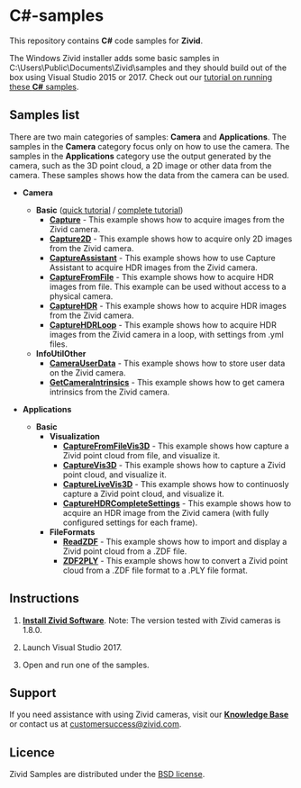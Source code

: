 # C#-samples

This repository contains **C#** code samples for **Zivid**.

The Windows Zivid installer adds some basic samples in C:\Users\Public\Documents\Zivid\samples and they should build out of the box using Visual Studio 2015 or 2017. Check out our [tutorial on running these **C#** samples](https://zivid.atlassian.net/wiki/spaces/ZividKB/pages/427340/C+Samples+with+Visual+Studio).

## Samples list

There are two main categories of samples: **Camera** and **Applications**. The samples in the **Camera** category focus only on how to use the camera. The samples in the **Applications** category use the output generated by the camera, such as the 3D point cloud, a 2D image or other data from the camera. These samples shows how the data from the camera can be used.

- **Camera**
  - **Basic** ([quick tutorial][QuickCaptureTutorial-url] / [complete tutorial][CompleteCaptureTutorial-url])
    - [**Capture**][Capture-url] - This example shows how to acquire images from the Zivid camera.
    - [**Capture2D**][Capture2D-url] - This example shows how to acquire only 2D images from the Zivid camera.
    - [**CaptureAssistant**][CaptureAssistant-url] - This example shows how to use Capture Assistant to acquire HDR images from the Zivid camera.
    - [**CaptureFromFile**][CaptureFromFile-url] - This example shows how to acquire HDR images from file. This example can be used without access to a physical camera.
    - [**CaptureHDR**][CaptureHDR-url] - This example shows how to acquire HDR images from the Zivid camera.
    - [**CaptureHDRLoop**][CaptureHDRLoop-url] - This example shows how to acquire HDR images from the Zivid camera in a loop, with settings from .yml files.
  - **InfoUtilOther**
    - [**CameraUserData**][CameraUserData-url] - This example shows how to store user data on the Zivid camera.
    - [**GetCameraIntrinsics**][GetCameraIntrinsics-url] - This example shows how to get camera intrinsics from the Zivid camera.

- **Applications**
  - **Basic**
    - **Visualization**
      - [**CaptureFromFileVis3D**][CaptureFromFileVis3D-url] - This example shows how capture a Zivid point cloud from file, and visualize it.
      - [**CaptureVis3D**][CaptureVis3D-url] - This example shows how to capture a Zivid point cloud, and visualize it.
      - [**CaptureLiveVis3D**][CaptureLiveVis3D-url] - This example shows how to continuosly capture a Zivid point cloud, and visualize it.
      - [**CaptureHDRCompleteSettings**][CaptureHDRCompleteSettings-url] - This example shows how to acquire an HDR image from the Zivid camera (with fully configured settings for each frame).
    - **FileFormats**
      - [**ReadZDF**][ReadZDF-url] - This example shows how to import and display a Zivid point cloud from a .ZDF file.
      - [**ZDF2PLY**][ZDF2PLY-url] - This example shows how to convert a Zivid point cloud from a .ZDF file format to a .PLY file format.

## Instructions

1. [**Install Zivid Software**](https://zivid.atlassian.net/wiki/spaces/ZividKB/pages/59080712/Zivid+Software+Installation).
Note: The version tested with Zivid cameras is 1.8.0.

2. Launch Visual Studio 2017.

3. Open and run one of the samples.

## Support
If you need assistance with using Zivid cameras, visit our [**Knowledge Base**](https://help.zivid.com/) or contact us at [customersuccess@zivid.com](mailto:customersuccess@zivid.com).

## Licence
Zivid Samples are distributed under the [BSD license](https://github.com/zivid/csharp-extra-samples/blob/master/LICENSE).

[QuickCaptureTutorial-url]: source/Camera/Basic/QuickCaptureTutorial.md
[CompleteCaptureTutorial-url]: source/Camera/Basic/CaptureTutorial.md
[Capture-url]: https://github.com/zivid/csharp-extra-samples/tree/master/source/Camera/Basic/Capture/Capture.cs
[Capture2D-url]: https://github.com/zivid/csharp-extra-samples/tree/master/source/Camera/Basic/Capture2D/Capture2D.cs
[CaptureAssistant-url]: https://github.com/zivid/csharp-extra-samples/tree/master/source/Camera/Basic/CaptureAssistant/CaptureAssistant.cs
[CaptureFromFile-url]: https://github.com/zivid/csharp-extra-samples/tree/master/source/Camera/Basic/CaptureFromFile/CaptureFromFile.cs
[CaptureHDR-url]: https://github.com/zivid/csharp-extra-samples/tree/master/source/Camera/Basic/CaptureHDR/CaptureHDR.cs
[CaptureHDRLoop-url]: https://github.com/zivid/csharp-extra-samples/tree/master/source/Camera/Basic/CaptureHDRLoop/CaptureHDRLoop.cs
[CameraUserData-url]: https://github.com/zivid/csharp-extra-samples/tree/master/source/Camera/InfoUtilOther/CameraUserData/CameraUserData.cs
[GetCameraIntrinsics-url]: https://github.com/zivid/csharp-extra-samples/tree/master/source/Camera/InfoUtilOther/GetCameraIntrinsics/GetCameraIntrinsics.cs
[CaptureFromFileVis3D-url]: https://github.com/zivid/csharp-extra-samples/blob/master/source/Applications/Basic/Visualization/CaptureFromFileVis3D/CaptureFromFileVis3D.cs
[CaptureVis3D-url]: https://github.com/zivid/csharp-extra-samples/blob/master/source/Applications/Basic/Visualization/CaptureVis3D/CaptureVis3D.cs
[CaptureLiveVis3D-url]: https://github.com/zivid/csharp-extra-samples/blob/master/source/Applications/Basic/Visualization/CaptureLiveVis3D/CaptureLiveVis3D.cs
[CaptureHDRCompleteSettings-url]: https://github.com/zivid/csharp-extra-samples/tree/master/source/Applications/Basic/Visualization/CaptureHDRCompleteSettings/CaptureHDRCompleteSettings.cs
[ReadZDF-url]: https://github.com/zivid/csharp-extra-samples/tree/master/source/Applications/Basic/FileFormats/ReadZDF/ReadZDF.cs
[ZDF2PLY-url]: https://github.com/zivid/csharp-extra-samples/tree/master/source/Applications/Basic/FileFormats/ZDF2PLY/ZDF2PLY.cs
